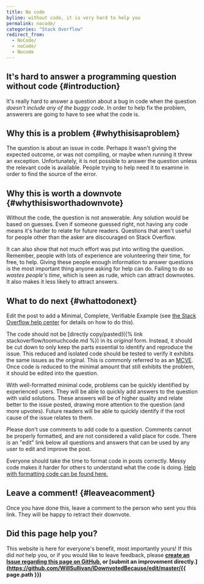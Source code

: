 ```yaml
---
title: No code
byline: without code, it is very hard to help you
permalink: nocode/
categories: "Stack Overflow"
redirect_from:
  - NoCode/
  - noCode/
  - Nocode
---
```

## It's hard to answer a programming question without code {#introduction}
It's really hard to answer a question about a bug in code when the question *doesn't include any of the buggy code*. In order to help fix the problem, answerers are going to have to see what the code is.

## Why this is a problem {#whythisisaproblem}
The question is about an issue in code.  Perhaps it wasn't giving the expected outcome, or was not compiling, or maybe when running it threw an exception.  Unfortunately, it is not possible to answer the question unless the relevant code is available.  People trying to help need it to examine in order to find the source of the error.

## Why this is worth a downvote {#whythisisworthadownvote}
Without the code, the question is not answerable. Any solution would be based on guesses.  Even if someone guessed right, not having any code means it's harder to relate for future readers.  Questions that aren't useful for people other than the asker are discouraged on Stack Overflow.

It can also show that not much effort was put into writing the question. Remember, people with lots of experience are volunteering their time, for free, to help.  Giving these people enough information to answer questions is the most important thing anyone asking for help can do. Failing to do so *wastes people's time*, which is seen as rude, which can attract downvotes. It also makes it less likely to attract answers. 

## What to do next {#whattodonext}
Edit the post to add a Minimal, Complete, Verifiable Example (see [the Stack Overflow help center](https://stackoverflow.com/help/mcve) for details on how to do this).

The code should not be [directly copy/pasted]({% link stackoverflow/toomuchcode.md %}) in its *original* form. Instead, it should be cut down to only keep the parts essential to identify and reproduce the issue. This reduced and isolated code should be tested to verify it exhibits the same issues as the original. This is commonly referred to as an [MCVE](https://stackoverflow.com/help/mcve). Once code is reduced to the minimal amount that still exhibits the problem, it should be edited into the question.

With well-formatted minimal code, problems can be quickly identified by experienced users. They will be able to quickly add answers to the question with valid solutions. These answers will be of higher quality and relate better to the issue posted, drawing more attention to the question (and more upvotes). Future readers will be able to quickly identify if the root cause of the issue relates to them.

Please don't use comments to add code to a question.  Comments cannot be properly formatted, and are not considered a valid place for code.  There is an "edit" link below all questions and answers that can be used by any user to edit and improve the post.

Everyone should take the time to format code in posts correctly.  Messy code makes it harder for others to understand what the code is doing.  [Help with formatting code can be found here.](https://stackoverflow.com/help/formatting)

## Leave a comment! {#leaveacomment}
Once you have done this, leave a comment to the person who sent you this link. They will be happy to retract their downvote.

## Did this page help you?
This website is here for everyone's benefit, most importantly yours! If this did <i>not</i> help you, or if you would
like to leave feedback, please **[create an Issue regarding this page on GitHub,](https://github.com/WillSullivan/IDownvotedBecause/issues/new) or [submit an improvement directly.](https://github.com/WillSullivan/IDownvotedBecause/edit/master/{{ page.path }})**
